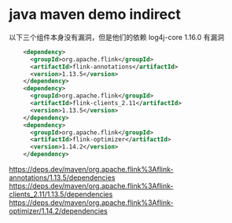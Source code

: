 # java maven demo indirect

以下三个组件本身没有漏洞，但是他们的依赖 log4j-core 1.16.0 有漏洞

```xml
    <dependency>
      <groupId>org.apache.flink</groupId>
      <artifactId>flink-annotations</artifactId>
      <version>1.13.5</version>
    </dependency>
    <dependency>
      <groupId>org.apache.flink</groupId>
      <artifactId>flink-clients_2.11</artifactId>
      <version>1.13.5</version>
    </dependency>
    <dependency>
      <groupId>org.apache.flink</groupId>
      <artifactId>flink-optimizer</artifactId>
      <version>1.14.2</version>
    </dependency>
```

https://deps.dev/maven/org.apache.flink%3Aflink-annotations/1.13.5/dependencies
https://deps.dev/maven/org.apache.flink%3Aflink-clients_2.11/1.13.5/dependencies
https://deps.dev/maven/org.apache.flink%3Aflink-optimizer/1.14.2/dependencies
